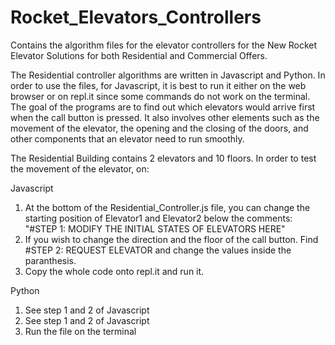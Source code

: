 # Rocket_Elevators_Controllers
Contains the algorithm files for the elevator controllers for the New Rocket Elevator Solutions for both Residential and Commercial Offers.

The Residential controller algorithms are written in Javascript and Python.
In order to use the files, for Javascript, it is best to run it either on the web browser or on repl.it since some commands do not work on the terminal.
The goal of the programs are to find out which elevators would arrive first when the call button is pressed. It also involves other elements such as the movement of the elevator,
the opening and the closing of the doors, and other components that an elevator need to run smoothly.

The Residential Building contains 2 elevators and 10 floors. In order to test the movement of the elevator, on:

Javascript
1. At the bottom of the Residential_Controller.js file, you can change the starting position of Elevator1 and Elevator2 below the
comments: "#STEP 1: MODIFY THE INITIAL STATES OF ELEVATORS HERE"
2. If you wish to change the direction and the floor of the call button. Find #STEP 2: REQUEST ELEVATOR and change the values inside the paranthesis.
3. Copy the whole code onto repl.it and run it.

Python
1. See step 1 and 2 of Javascript
2. See step 1 and 2 of Javascript
3. Run the file on the terminal
